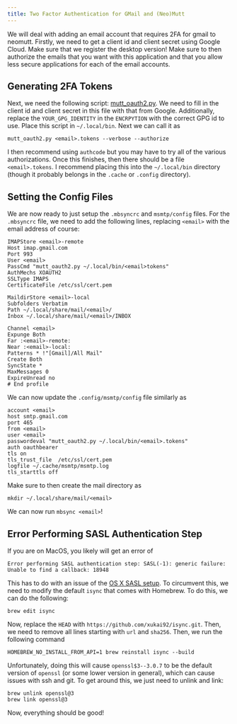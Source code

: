 ```yaml
---
title: Two Factor Authentication for GMail and (Neo)Mutt
---
```

We will deal with adding an email account that requires 2FA for gmail to
neomutt. Firstly, we need to get a client id and client secret using Google
Cloud. Make sure that we register the desktop version! Make sure to then
authorize the emails that you want with this application and that you allow less
secure applications for each of the email accounts.

## Generating 2FA Tokens

Next, we need the following script: [mutt_oauth2.py](https://github.com/muttmua/mutt/blob/master/contrib/mutt_oauth2.py). We need to fill in the client id and client secret in this file with that from Google. Additionally, replace the `YOUR_GPG_IDENTITY` in the `ENCRPYTION` with the correct GPG id to use. Place this script in `~/.local/bin`. Next we can call it as 
```
mutt_oauth2.py <email>.tokens --verbose --authorize
```
I then recommend using `authcode` but you may have to try all of the various
authorizations. Once this finishes, then there should be a file
`<email>.tokens`. I recommend placing this into the `~/.local/bin` directory
(though it probably belongs in the `.cache` or `.config` directory). 

## Setting the Config Files

We are now ready to just setup the `.mbsyncrc`
and `msmtp/config` files. For the `.mbsyncrc` file, we need to add the following
lines, replacing `<email>` with the email address of course:

```
IMAPStore <email>-remote
Host imap.gmail.com
Port 993
User <email>
PassCmd "mutt_oauth2.py ~/.local/bin/<email>tokens"
AuthMechs XOAUTH2
SSLType IMAPS
CertificateFile /etc/ssl/cert.pem

MaildirStore <email>-local
Subfolders Verbatim
Path ~/.local/share/mail/<email>/
Inbox ~/.local/share/mail/<email>/INBOX

Channel <email>
Expunge Both
Far :<email>-remote:
Near :<email>-local:
Patterns * !"[Gmail]/All Mail"
Create Both
SyncState *
MaxMessages 0
ExpireUnread no
# End profile
```

We can now update the `.config/msmtp/config` file similarly as

```
account <email>
host smtp.gmail.com
port 465
from <email>
user <email>
passwordeval "mutt_oauth2.py ~/.local/bin/<email>.tokens"
auth oauthbearer
tls on
tls_trust_file	/etc/ssl/cert.pem
logfile ~/.cache/msmtp/msmtp.log
tls_starttls off
```
Make sure to then create the mail directory as

```
mkdir ~/.local/share/mail/<email>
```

We can now run `mbsync <email>`! 

## Error Performing SASL Authentication Step

If you are on MacOS, you likely will get an error of 
```
Error performing SASL authentication step: SASL(-1): generic failure: Unable to find a callback: 18948
```

This has to do with an issue of the [OS X SASL setup](https://github.com/moriyoshi/cyrus-sasl-xoauth2/issues/9#issuecomment-888149239). To circumvent this, we need to modify the default `isync` that comes with Homebrew. To do this, we can do the following:

```
brew edit isync
```

Now, replace the `HEAD` with `https://github.com/xukai92/isync.git`. Then, we
need to remove all lines starting with `url` and `sha256`. Then, we run the
following command

```
HOMEBREW_NO_INSTALL_FROM_API=1 brew reinstall isync --build
```
Unfortunately, doing this will cause `openssl$3--3.0.7` to be the default
version of `openssl` (or some lower version in general), which can cause issues with ssh and git. To get around
this, we just need to unlink and link:

```
brew unlink openssl@3
brew link openssl@3
```

Now, everything should be good!
